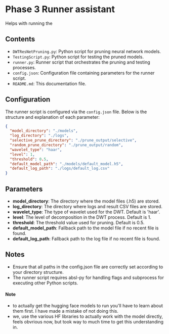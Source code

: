 # Phase 3 Runner assistant

Helps with running the

## Contents

- `DWTResNetPruning.py`: Python script for pruning neural network models.
- `TestingScript.py`: Python script for testing the pruned models.
- `runner.py`: Runner script that orchestrates the pruning and testing processes.
- `config.json`: Configuration file containing parameters for the runner script.
- `README.md`: This documentation file.

## Configuration

The runner script is configured via the `config.json` file. Below is the structure and explanation of each parameter:

```json
{
  "model_directory": "./models",
  "log_directory": "./logs",
  "selective_prune_directory": "./prune_output/selective",
  "random_prune_directory": "./prune_output/random",
  "wavelet_type": "haar",
  "level": 1,
  "threshold": 0.5,
  "default_model_path": "./models/default_model.h5",
  "default_log_path": "./logs/default_log.csv"
}
```

## Parameters

- **model_directory**: The directory where the model files (.h5) are stored.
- **log_directory**: The directory where logs and result CSV files are stored.
- **wavelet_type**: The type of wavelet used for the DWT. Default is 'haar'.
- **level**: The level of decomposition in the DWT process. Default is 1.
- **threshold**: The threshold value used for pruning. Default is 0.5.
- **default_model_path**: Fallback path to the model file if no recent file is found.
- **default_log_path**: Fallback path to the log file if no recent file is found.

## Notes

- Ensure that all paths in the config.json file are correctly set according to your directory structure.
- The runner script requires absl-py for handling flags and subprocess for executing other Python scripts.

#### Note

- to actually get the hugging face models to run you'll have to learn about them first. I have made a mistake of not doing this.
- we, use the various HF libraries to actually work with the model directly, feels obvrious now, but took way to much time to get this understanding in.
